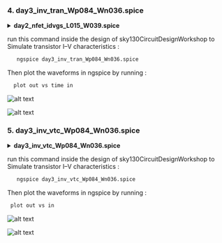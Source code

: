 ### 4. day3_inv_tran_Wp084_Wn036.spice

<details> <summary><strong>day2_nfet_idvgs_L015_W039.spice </strong></summary>

```

*Model Description
.param temp=27


*Including sky130 library files
.lib "sky130_fd_pr/models/sky130.lib.spice" tt


*Netlist Description


XM1 out in vdd vdd sky130_fd_pr__pfet_01v8 w=0.84 l=0.15
XM2 out in 0 0 sky130_fd_pr__nfet_01v8 w=0.36 l=0.15


Cload out 0 50fF

Vdd vdd 0 1.8V
Vin in 0 PULSE(0V 1.8V 0 0.1ns 0.1ns 2ns 4ns)

*simulation commands

.tran 1n 10n

.control
run
.endc

.end
```
</details>

run this command inside the design of sky130CircuitDesignWorkshop to Simulate transistor I–V characteristics  :

```bash
   ngspice day3_inv_tran_Wp084_Wn036.spice

```
Then plot the waveforms in ngspice by running :

```bash
  plot out vs time in
```

![alt text](day3_tarn_workflow1.png)

![alt text](day3_tran_model1.png)

### 5. day3_inv_vtc_Wp084_Wn036.spice

<details> <summary><strong> day3_inv_vtc_Wp084_Wn036.spice </strong></summary>

```
*Model Description
.param temp=27


*Including sky130 library files
.lib "sky130_fd_pr/models/sky130.lib.spice" tt


*Netlist Description


XM1 out in vdd vdd sky130_fd_pr__pfet_01v8 w=0.84 l=0.15
XM2 out in 0 0 sky130_fd_pr__nfet_01v8 w=0.36 l=0.15


Cload out 0 50fF

Vdd vdd 0 1.8V
Vin in 0 1.8V

*simulation commands

.op

.dc Vin 0 1.8 0.01

.control
run
setplot dc1
display
.endc

.end
```
</details>

run this command inside the design of sky130CircuitDesignWorkshop to Simulate transistor I–V characteristics  :

```bash
   ngspice day3_inv_vtc_Wp084_Wn036.spice

```
Then plot the waveforms in ngspice by running :

```bash
 plot out vs in
```

![alt text](day3_inv_workflow1.png)

![alt text](day3_inv_model1.png)